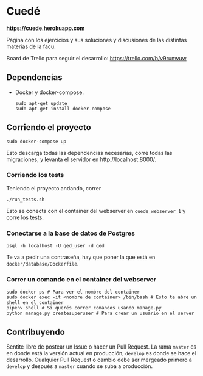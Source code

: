 # Cuedé 

**https://cuede.herokuapp.com**

Página con los ejercicios y sus soluciones y discusiones
de las distintas materias de la facu.

Board de Trello para seguir el desarrollo: https://trello.com/b/v9runwuw

## Dependencias

- Docker y docker-compose.
    ```
    sudo apt-get update
    sudo apt-get install docker-compose
    ```

## Corriendo el proyecto

```
sudo docker-compose up
```

Esto descarga todas las dependencias necesarias,
corre todas las migraciones, y levanta el servidor en http://localhost:8000/.

### Corriendo los tests

Teniendo el proyecto andando, correr

```
./run_tests.sh
```

Esto se conecta con el container del webserver en `cuede_webserver_1` y corre los tests.

### Conectarse a la base de datos de Postgres

```
psql -h localhost -U qed_user -d qed
```

Te va a pedir una contraseña, hay que poner la que está en `docker/database/Dockerfile`.

### Correr un comando en el container del webserver

```
sudo docker ps # Para ver el nombre del container
sudo docker exec -it <nombre de container> /bin/bash # Esto te abre un shell en el container
pipenv shell # Si querés correr comandos usando manage.py
python manage.py createsuperuser # Para crear un usuario en el server
```

## Contribuyendo

Sentite libre de postear un Issue o hacer un Pull Request.
La rama `master` es en donde está la versión actual en
producción, `develop` es donde se hace el desarrollo. Cualquier
Pull Request o cambio debe ser mergeado primero a `develop` y
después a `master` cuando se suba a producción.
